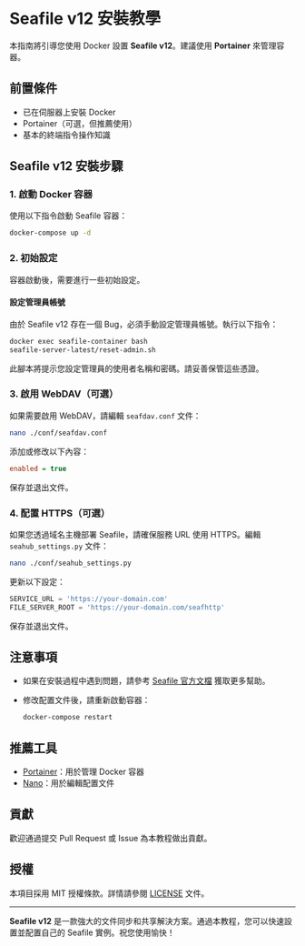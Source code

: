 # Seafile v12 安裝教學

本指南將引導您使用 Docker 設置 **Seafile v12**。建議使用 **Portainer** 來管理容器。

## 前置條件
- 已在伺服器上安裝 Docker
- Portainer（可選，但推薦使用）
- 基本的終端指令操作知識

## Seafile v12 安裝步驟

### 1. 啟動 Docker 容器
使用以下指令啟動 Seafile 容器：

```bash
docker-compose up -d
```

### 2. 初始設定
容器啟動後，需要進行一些初始設定。

#### 設定管理員帳號
由於 Seafile v12 存在一個 Bug，必須手動設定管理員帳號。執行以下指令：

```bash
docker exec seafile-container bash
seafile-server-latest/reset-admin.sh
```

此腳本將提示您設定管理員的使用者名稱和密碼。請妥善保管這些憑證。

### 3. 啟用 WebDAV（可選）
如果需要啟用 WebDAV，請編輯 `seafdav.conf` 文件：

```bash
nano ./conf/seafdav.conf
```

添加或修改以下內容：

```ini
enabled = true
```

保存並退出文件。

### 4. 配置 HTTPS（可選）
如果您透過域名主機部署 Seafile，請確保服務 URL 使用 HTTPS。編輯 `seahub_settings.py` 文件：

```bash
nano ./conf/seahub_settings.py
```

更新以下設定：

```python
SERVICE_URL = 'https://your-domain.com'
FILE_SERVER_ROOT = 'https://your-domain.com/seafhttp'
```

保存並退出文件。

## 注意事項
- 如果在安裝過程中遇到問題，請參考 [Seafile 官方文檔](https://manual.seafile.com/) 獲取更多幫助。
- 修改配置文件後，請重新啟動容器：

  ```bash
  docker-compose restart
  ```

## 推薦工具
- [Portainer](https://www.portainer.io/)：用於管理 Docker 容器
- [Nano](https://www.nano-editor.org/)：用於編輯配置文件

## 貢獻
歡迎通過提交 Pull Request 或 Issue 為本教程做出貢獻。

## 授權
本項目採用 MIT 授權條款。詳情請參閱 [LICENSE](LICENSE) 文件。

---
**Seafile v12** 是一款強大的文件同步和共享解決方案。通過本教程，您可以快速設置並配置自己的 Seafile 實例。祝您使用愉快！
